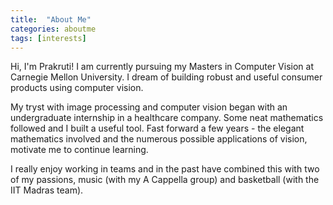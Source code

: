 ```yaml
---
title:  "About Me"
categories: aboutme
tags: [interests]
---
```


Hi, I'm Prakruti! I am currently pursuing my Masters in Computer Vision at Carnegie Mellon University. I dream of building robust and useful consumer products using computer vision. 

My tryst with image processing and computer vision began with an undergraduate internship in a healthcare company. Some neat mathematics followed and I built a useful tool. Fast forward a few years - the elegant mathematics involved and the numerous possible applications of vision, motivate me to continue learning. 

I really enjoy working in teams and in the past have combined this with two of my passions, music (with my A Cappella group) and basketball (with the IIT Madras team).